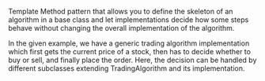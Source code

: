 Template Method pattern that allows you to define the skeleton 
of an algorithm in a base class and let implementations decide
how some steps behave without changing the overall implementation
of the algorithm.

In the given example, we have a generic trading algorithm implementation
which first gets the current price of a stock, then has to decide whether 
to buy or sell, and finally place the order. Here, the decision can be
handled by different subclasses extending TradingAlgorithm and its implementation.
